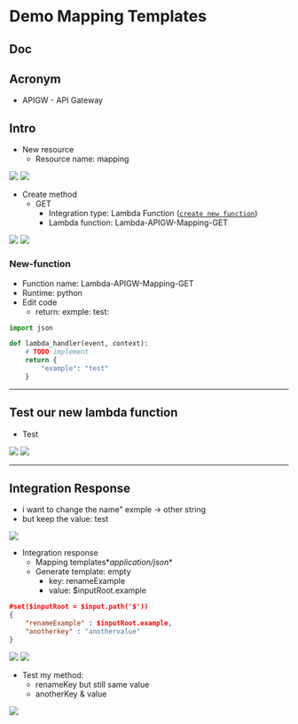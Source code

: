 # Demo Mapping Templates

## Doc

## Acronym
* APIGW - API Gateway

## Intro
* New resource
    * Resource name: mapping

[<img src="https://i.imgur.com/LmtXyME.png">](https://i.imgur.com/LmtXyME.png)
[<img src="https://i.imgur.com/ibI2tBG.png">](https://i.imgur.com/ibI2tBG.png)

* Create method
    * GET
      * Integration type: Lambda Function ([`create new function`](#New-function))
      * Lambda function: Lambda-APIGW-Mapping-GET
      
[<img src="https://i.imgur.com/l64SX6Q.png">](https://i.imgur.com/l64SX6Q.png)
[<img src="https://i.imgur.com/L6Ad0Sp.png">](https://i.imgur.com/L6Ad0Sp.png)
      
### New-function
* Function name: Lambda-APIGW-Mapping-GET
* Runtime: python
* Edit code
  * return: exmple: test:
````python
import json

def lambda_handler(event, context):
    # TODO implement
    return {
        "example": "test"
    }
````

---

## Test our new lambda function
* Test 

[<img src="https://i.imgur.com/qSd15R8.png">](https://i.imgur.com/qSd15R8.png)
[<img src="https://i.imgur.com/COtfMcO.png">](https://i.imgur.com/COtfMcO.png)

---

## Integration Response
* i want to change the name" exmple -> other string
* but keep the value: test

[<img src="https://i.imgur.com/sY7dwrO.png">](https://i.imgur.com/sY7dwrO.png)

* Integration response
    * Mapping templates\**application/json**
    * Generate template: empty
      * key: renameExample
      * value: $inputRoot.example
````json
#set($inputRoot = $input.path('$'))
{
    "renameExample" : $inputRoot.example,
    "anotherkey" : "anothervalue"
}
````
[<img src="https://i.imgur.com/nxXbyfH.png">](https://i.imgur.com/nxXbyfH.png)
[<img src="https://i.imgur.com/rhK8a2c.png">](https://i.imgur.com/rhK8a2c.png)

* Test my method:
    * renameKey but still same value
    * anotherKey & value

[<img src="https://i.imgur.com/mdgmgrq.png">](https://i.imgur.com/mdgmgrq.png)
